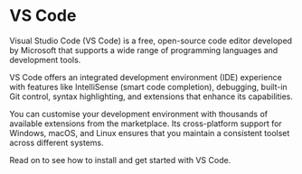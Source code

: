 # VS Code

Visual Studio Code (VS Code) is a free, open-source code editor developed by
Microsoft that supports a wide range of programming languages and development
tools.

VS Code offers an integrated development environment (IDE) experience with
features like IntelliSense (smart code completion), debugging, built-in Git
control, syntax highlighting, and extensions that enhance its capabilities.

You can customise your development environment with thousands of available
extensions from the marketplace. Its cross-platform support for Windows, macOS,
and Linux ensures that you maintain a consistent toolset across different
systems.

Read on to see how to install and get started with VS Code.
